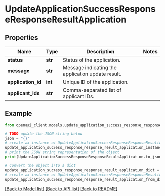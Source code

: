 # UpdateApplicationSuccessResponseResponseResultApplication


## Properties

Name | Type | Description | Notes
------------ | ------------- | ------------- | -------------
**status** | **str** | Status of the application. | 
**message** | **str** | Message indicating the application update result. | 
**application_id** | **int** | Unique ID of the application. | 
**applicant_ids** | **str** | Comma-separated list of applicant IDs. | 

## Example

```python
from openapi_client.models.update_application_success_response_response_result_application import UpdateApplicationSuccessResponseResponseResultApplication

# TODO update the JSON string below
json = "{}"
# create an instance of UpdateApplicationSuccessResponseResponseResultApplication from a JSON string
update_application_success_response_response_result_application_instance = UpdateApplicationSuccessResponseResponseResultApplication.from_json(json)
# print the JSON string representation of the object
print(UpdateApplicationSuccessResponseResponseResultApplication.to_json())

# convert the object into a dict
update_application_success_response_response_result_application_dict = update_application_success_response_response_result_application_instance.to_dict()
# create an instance of UpdateApplicationSuccessResponseResponseResultApplication from a dict
update_application_success_response_response_result_application_from_dict = UpdateApplicationSuccessResponseResponseResultApplication.from_dict(update_application_success_response_response_result_application_dict)
```
[[Back to Model list]](../README.md#documentation-for-models) [[Back to API list]](../README.md#documentation-for-api-endpoints) [[Back to README]](../README.md)



